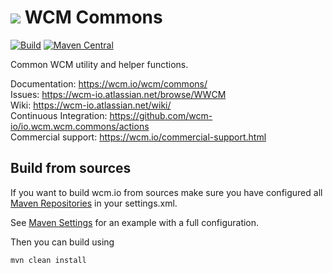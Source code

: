 <img src="https://wcm.io/images/favicon-16@2x.png"/> WCM Commons
======
[![Build](https://github.com/wcm-io/io.wcm.wcm.commons/workflows/Build/badge.svg?branch=develop)](https://github.com/wcm-io/io.wcm.wcm.commons/actions?query=workflow%3ABuild+branch%3Adevelop)
[![Maven Central](https://maven-badges.herokuapp.com/maven-central/io.wcm/io.wcm.wcm.commons/badge.svg)](https://maven-badges.herokuapp.com/maven-central/io.wcm/io.wcm.wcm.commons)

Common WCM utility and helper functions.

Documentation: https://wcm.io/wcm/commons/<br/>
Issues: https://wcm-io.atlassian.net/browse/WWCM<br/>
Wiki: https://wcm-io.atlassian.net/wiki/<br/>
Continuous Integration: https://github.com/wcm-io/io.wcm.wcm.commons/actions<br/>
Commercial support: https://wcm.io/commercial-support.html


## Build from sources

If you want to build wcm.io from sources make sure you have configured all [Maven Repositories](https://wcm.io/maven.html) in your settings.xml.

See [Maven Settings](https://github.com/wcm-io/io.wcm.wcm.commons/blob/develop/.maven-settings.xml) for an example with a full configuration.

Then you can build using

```
mvn clean install
```
